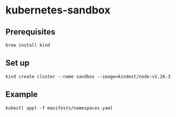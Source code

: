 # kubernetes-sandbox

## Prerequisites

```
brew install kind
```

## Set up

```
kind create cluster --name sandbox --image=kindest/node:v1.26.3
```

## Example

```
kubectl appl -f manifests/namespaces.yaml
```
